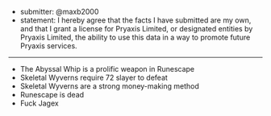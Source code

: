 * submitter: @maxb2000
* statement: I hereby agree that the facts I have submitted are my own, and that I grant a license for Pryaxis Limited, or designated entities by Pryaxis Limited, the ability to use this data in a way to promote future Pryaxis services.

----

* The Abyssal Whip is a prolific weapon in Runescape
* Skeletal Wyverns require 72 slayer to defeat
* Skeletal Wyverns are a strong money-making method
* Runescape is dead
* Fuck Jagex
